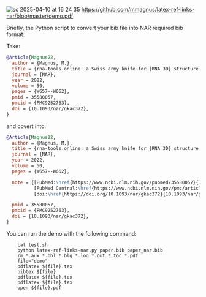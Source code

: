 ![sc 2025-04-10 at 16 24 35](https://github.com/user-attachments/assets/f9b023f1-bc40-4a9c-a472-e1b59a79d564)
https://github.com/mmagnus/latex-ref-links-nar/blob/master/demo.pdf

Briefly, the Python script to convert your bib file into NAR required bib format:

Take:

```bibtex
@Article{Magnus22,
  author = {Magnus, M.},
  title = {rna-tools.online: a Swiss army knife for {RNA 3D} structure modeling},
  journal = {NAR},
  year = 2022,
  volume = 50,
  pages = {W657--W662},
  pmid = 35580057,
  pmcid = {PMC9252763},
  doi = {10.1093/nar/gkac372},
}
```
and covert into:
```bibtex
@Article{Magnus22,
  author = {Magnus, M.},
  title = {rna-tools.online: a Swiss army knife for {RNA 3D} structure modeling},
  journal = {NAR},
  year = 2022,
  volume = 50,
  pages = {W657--W662},

  note = {[PubMed:\href{https://www.ncbi.nlm.nih.gov/pubmed/35580057}{35580057}]
          [PubMed Central:\href{https://www.ncbi.nlm.nih.gov/pmc/articles/PMC9252763}{PMC9252763}]
          [doi:\href{https://doi.org/10.1093/nar/gkac372}{10.1093/nar/gkac372}]},

  pmid = 35580057,
  pmcid = {PMC9252763},
  doi = {10.1093/nar/gkac372},
}
```

You can run the demo with the following command:
```shell
    cat test.sh
    python latex-ref-links-nar.py paper.bib paper_nar.bib
    rm *.aux *.bbl *.blg *.log *.out *.toc *.pdf
    file="demo"
    pdflatex ${file}.tex
    bibtex ${file}
    pdflatex ${file}.tex
    pdflatex ${file}.tex
    open ${file}.pdf
```
